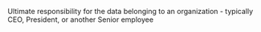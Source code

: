 Ultimate responsibility for the data belonging to an organization - typically CEO, President, or another Senior employee